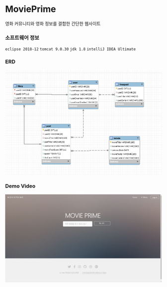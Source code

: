 MoviePrime
=====
영화 커뮤니티와 영화 정보를 결합한 간단한 웹사이트

### 소프트웨어 정보
`eclipse 2018-12` `tomcat 9.0.30` `jdk 1.8` `intelliJ IDEA Ultimate`

### ERD
![ERD](./img/ERD.png)

### Demo Video
[![Demo Video](./img/index.png)](https://youtu.be/d6vUGeLbq0w?t=3)
